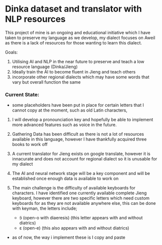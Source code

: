 # Dinka dataset and translator with NLP resources
This project of mine is an ongoing and educational initiative which I have taken to preserve my language as we develop, my dialect focuses on Aweil as there is a lack of resources for those wanting to learn this dialect.

Goals:
1. Utilising AI and NLP in the near future to preserve and teach a low resource language (Dinka/Jieng)
2. Ideally train the AI to become fluent in Jieng and teach others
3. incorporate other regional dialects which may have some words that vary but overall function the same
### Current State: 
- some placeholders have been put in place for certain letters that I cannot copy at the moment, such as old Latin characters,
1. I will develop a pronounciation key and hopefully be able to implement more advanced features such as voice in the future.
2. Gathering Data has been difficult as there is not a lot of resources available in this language, however I have thankfully acquired three books to work off
3. A current translator for Jieng exists on google translate, however it is innacurate and does not account for regional dialect so it is unusable for my dialect
4. The AI and neural network stage will be a key component and will be established once enough data is available to work on
5. The main challenge is the difficulty of available keyboards for characters. I have identified one currently available complete Jieng keyboard, however there are two specific letters which need custom keyboards for as they are not available anywhere else, this can be done with keyman, the letters include;

   - ɔ̈ (open-o with diaeresis) (this letter appears with and without diatrics)
   - ɛ (open-e) (this also appears with and without diatrics)
- as of now, the way i implement these is I copy and paste 


   
